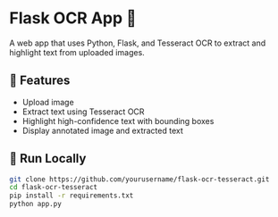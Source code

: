 # Flask OCR App 📝

A web app that uses Python, Flask, and Tesseract OCR to extract and highlight text from uploaded images.

## 🔧 Features
- Upload image
- Extract text using Tesseract OCR
- Highlight high-confidence text with bounding boxes
- Display annotated image and extracted text

## 🚀 Run Locally
```bash
git clone https://github.com/yourusername/flask-ocr-tesseract.git
cd flask-ocr-tesseract
pip install -r requirements.txt
python app.py
